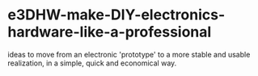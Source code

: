 # e3DHW-make-DIY-electronics-hardware-like-a-professional
 ideas to move from an electronic 'prototype' to a more stable and usable realization, in a simple, quick and economical way.
